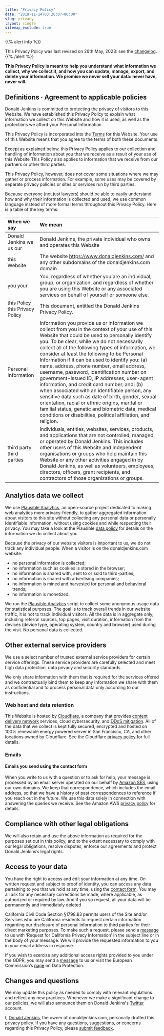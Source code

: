 ```yaml
---
title: "Privacy Policy"
date: "2018-11-14T03:20:07+00:00"
slug: privacy
layout: single
sitemap_exclude: true
---
```


{{% alert info %}}

This Privacy Policy was last revised on 26th May, 2023: see the [changelog](/legal/privacy/changelog).
{{% /alert %}}

**This Privacy Policy is meant to help you understand what information we collect, why we collect it, and how you can update, manage, export, and delete your information. We promise we never sell your data: never have, never will.**

## Definitions · Agreement to applicable policies

Donald Jenkins is committed to protecting the privacy of visitors to this Website. We have established this Privacy Policy to explain what information we collect on this Website and how it is used, as well as the protections we afford your Personal Information.

This Privacy Policy is incorporated into the [Terms](/legal/terms/) for this Website. Your use of this Website means that you agree to the terms of both these documents.

Except as explained below, this Privacy Policy applies to our collection and handling of information about you that we receive as a result of your use of this Website This Policy also applies to information that we receive from our partners or other third parties.

This Privacy Policy, however, does not cover some situations where we may gather or process information. For example, some uses may be covered by separate privacy policies or sites or services run by third parties.

Because everyone (not just lawyers) should be able to easily understand how and why their information is collected and used, we use common language instead of more formal terms throughout this Privacy Policy. Here is a table of the key terms:

| When we say                     | We mean                                                                                                                                                                                                                                                                                                                                                                                                                                                                                                                                                                                                                                                                                                                                                                                                                      |
| :------------------------------ | :--------------------------------------------------------------------------------------------------------------------------------------------------------------------------------------------------------------------------------------------------------------------------------------------------------------------------------------------------------------------------------------------------------------------------------------------------------------------------------------------------------------------------------------------------------------------------------------------------------------------------------------------------------------------------------------------------------------------------------------------------------------------------------------------------------------------------- |
| Donald Jenkins we us our        | Donald Jenkins, the private individual who owns and operates this Website                                                                                                                                                                                                                                                                                                                                                                                                                                                                                                                                                                                                                                                                                                                                                    |
| this Website                    | The website https://www.donaldjenkins.com/ and any other subdomains of the donaldjenkins.com domain                                                                                                                                                                                                                                                                                                                                                                                                                                                                                                                                                                                                                                                                                                                          |
| you your                        | You, regardless of whether you are an individual, group, or organization, and regardless of whether you are using this Website or any associated services on behalf of yourself or someone else.                                                                                                                                                                                                                                                                                                                                                                                                                                                                                                                                                                                                                             |
| this Policy this Privacy Policy | This document, entitled the Donald Jenkins Privacy Policy.                                                                                                                                                                                                                                                                                                                                                                                                                                                                                                                                                                                                                                                                                                                                                                   |
| Personal Information            | Information you provide us or information we collect from you in the context of your use of this Website that could be used to personally identify you. To be clear, while we do not necessarily collect all of the following types of information, we consider at least the following to be Personal Information if it can be used to identify you: (a) name, address, phone number, email address, username, password, identification number on government-issued ID, IP addresses, user-agent information, and credit card number; and; (b) when associated with an identifiable person, any sensitive data such as date of birth, gender, sexual orientation, racial or ethnic origins, marital or familial status, genetic and biometric data, medical conditions or disabilities, political affiliation, and religion. |
| third party third parties       | Individuals, entities, websites, services, products, and applications that are not controlled, managed, or operated by Donald Jenkins. This includes other users of this Website and independent organisations or groups who help maintain this Website or any other activities engaged in by Donald Jenkins, as well as volunteers, employees, directors, officers, grant recipients, and contractors of those organizations or groups.                                                                                                                                                                                                                                                                                                                                                                                     |

## Analytics data we collect

We use [Plausible Analytics](https://plausible.io/about), an open-source project dedicated to making web analytics more privacy-friendly, to gather aggregated information about visitors to this site without collecting any personal data or personally identifiable information, without using cookies and while respecting their privacy. You may take a look at the Plausible [data policy](https://plausible.io/data-policy) for details on the information we do collect about you.

Because the privacy of our website visitors is important to us, we do not track any individual people. When a visitor is on the donaldjenkins.com website:

- no personal information is collected;
- no information such as cookies is stored in the browser;
- no information is shared with, sent to or sold to third-parties;
- no information is shared with advertising companies;
- no information is mined and harvested for personal and behavioral trends;
- no information is monetized.

We run the [Plausible Analytics](https://plausible.io/) script to collect some anonymous usage data for statistical purposes. The goal is to track overall trends in our website traffic, it is not to track individual visitors. All the data is in aggregate only, including referral sources, top pages, visit duration, information from the devices (device type, operating system, country and browser) used during the visit. No personal data is collected.

## Other external service providers

We use a select number of trusted external service providers for certain service offerings. These service providers are carefully selected and meet high data protection, data privacy and security standards.

We only share information with them that is required for the services offered and we contractually bind them to keep any information we share with them as confidential and to process personal data only according to our instructions.

### Web host and data retention

This Website is hosted by [Cloudflare](https://www.cloudflare.com/about-overview/), a company that provides [content delivery network](https://en.wikipedia.org/wiki/Content_delivery_network) services, cloud cybersecurity, and [DDoS mitigation](https://en.wikipedia.org/wiki/DDoS_mitigation). All of the data that we collect is kept fully secured, encrypted and hosted on 100% renewable energy powered server in San Francisco, CA, and other locations owned by Cloudflare. See the Cloudflare [privacy policy ](https://www.cloudflare.com/privacypolicy/)for full details.

### Emails

#### Emails you send using the contact form

When you write to us with a question or to ask for help, your message is processed by an email server operated on our behalf by [Amazon SES](https://docs.aws.amazon.com/ses/latest/dg/Welcome.html), using our own domains. We keep that correspondence, which includes the email address, so that we have a history of past correspondences to reference if you reach out in the future. We use this data solely in connection with answering the queries we receive. See the Amazon AWS [privacy policy](https://aws.amazon.com/privacy/) for details.

## Compliance with other legal obligations

We will also retain and use the above information as required for the purposes set out in this policy, and to the extent necessary to comply with our legal obligations, resolve disputes, enforce our agreements and protect Donald Jenkins’s legal rights.

## Access to your data

You have the right to access and edit your information at any time. On written request and subject to proof of identity, you can access any data pertaining to you that we hold at any time, using the [contact form](/contact). You may all ask for any necessary corrections be made, where applicable, as authorized or required by law. And if you so request, all your data will be permanently and immediately deleted

California Civil Code Section §1798.83 permits users of the Site and/or Services who are California residents to request certain information regarding our disclosure of personal information to third parties for their direct marketing purposes. To make such a request, please send a [message](/contact) to us with ‘Request for California Privacy Information’ in the subject line or in the body of your message. We will provide the requested information to you in your email address in response.

If you wish to exercise any additional access rights provided to you under the GDPR, you may send a [message](/contact) to us or visit the European Commission’s [page](https://commission.europa.eu/law/law-topic/data-protection_en) on Data Protection.

## Changes and questions

We may update this policy as needed to comply with relevant regulations and reflect any new practices. Whenever we make a significant change to our policies, we will also announce them on Donald Jenkins's [Twitter](https://www.twitter.com/donaldjenkins) account.

I, [Donald Jenkins](https://www.twitter.com/donaldjenkins), the owner of donaldjenkins.com, personally drafted this privacy policy. If you have any questions, suggestions, or concerns regarding this Privacy Policy, please [submit feedback](/contact/).
